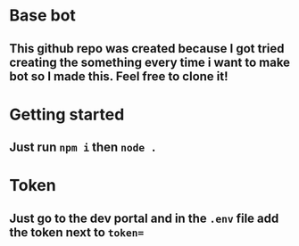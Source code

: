 # Base bot

## This github repo was created because I got tried creating the something every time i want to make bot so I made this. Feel free to clone it!

# Getting started

## Just run `npm i` then `node .`

# Token

## Just go to the dev portal and in the `.env` file add the token next to `token=`
